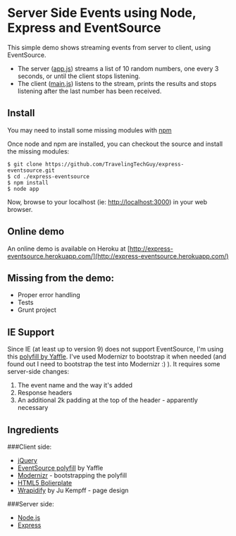 Server Side Events using Node, Express and EventSource
======================================================

This simple demo shows streaming events from server to client, using EventSource.

* The server ([app.js](https://github.com/TravelingTechGuy/express-eventsource/blob/master/app.js)) streams a list of 10 random numbers, one every 3 seconds, or until the client stops listening.
* The client ([main.js](https://github.com/TravelingTechGuy/express-eventsource/blob/master/public/javascripts/main.js)) listens to the stream, prints the results and stops listening after the last number has been received.


Install
-------
You may need to install some missing modules with [npm](http://npmjs.org/)

Once node and npm are installed, you can checkout the source and install the missing modules:

	$ git clone https://github.com/TravelingTechGuy/express-eventsource.git
	$ cd ./express-eventsource
	$ npm install
	$ node app

Now, browse to your localhost (ie: [http://localhost:3000](http://localhost:3000)) in your web browser.

Online demo
-----------
An online demo is available on Heroku at [http://express-eventsource.herokuapp.com/](http://express-eventsource.herokuapp.com/)

Missing from the demo:
----------------------
+ Proper error handling
+ Tests
+ Grunt project

IE Support
----------
Since IE (at least up to version 9) does not support EventSource, I'm using this [polyfill by Yaffle](https://github.com/Yaffle/EventSource).
I've used Modernizr to bootstrap it when needed (and found out I need to bootstrap the test into Modernizr :) ).
It requires some server-side changes:

1. The event name and the way it's added
2. Response headers
3. An additional 2k padding at the top of the header - apparently necessary

Ingredients
-----------
###Client side:
+ [jQuery](http://www.jquery.com)
+ [EventSource polyfill](https://github.com/Yaffle/EventSource) by Yaffle
+ [Modernizr](http://modernizr.com) - bootstrapping the polyfill
+ [HTML5 Bolierplate](http://html5boilerplate.com/)
+ [Wrapidify](http://codepen.io/jkempff/pen/Iimhb) by Ju Kempff - page design
                
###Server side:
+ [Node.js](http://www.nodejs.org)
+ [Express](http://expressjs.com/)

